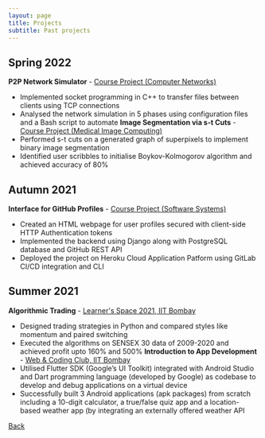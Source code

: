 ```yaml
---
layout: page
title: Projects
subtitle: Past projects
---
```


## Spring 2022
**P2P Network Simulator** - [Course Project (Computer Networks)](https://csedamp.wordpress.com/course_reviews/core/cs-224-computer-networks/)  
- Implemented socket programming in C++ to transfer files between clients using TCP connections
- Analysed the network simulation in 5 phases using configuration files and a Bash script to automate
**Image Segmentation via s-t Cuts** - [Course Project (Medical Image Computing)](https://www.cse.iitb.ac.in/~suyash/teaching/medical_image_computing.html)  
- Performed s-t cuts on a generated graph of superpixels to implement binary image segmentation
- Identified user scribbles to initialise Boykov-Kolmogorov algorithm and achieved accuracy of 80%


## Autumn 2021
**Interface for GitHub Profiles** - [Course Project (Software Systems)](https://csedamp.wordpress.com/cs-251-software-systems-lab/)  
- Created an HTML webpage for user profiles secured with client-side HTTP Authentication tokens
- Implemented the backend using Django along with PostgreSQL database and GitHub REST API
- Deployed the project on Heroku Cloud Application Patform using GitLab CI/CD integration and CLI

## Summer 2021
**Algorithmic Trading** - [Learner's Space 2021, IIT Bombay](https://wncc-iitb.org/events/event/python)  
- Designed trading strategies in Python and compared styles like momentum and paired switching
- Executed the algorithms on SENSEX 30 data of 2009-2020 and achieved profit upto 160% and 500%
**Introduction to App Development** - [Web & Coding Club, IIT Bombay](https://wncc-iitb.org/events/event/intro-app-dev)  
- Utilised Flutter SDK (Google’s UI Toolkit) integrated with Android Studio and Dart programming language (developed by Google) as codebase to develop and debug applications on a virtual device
- Successfully built 3 Android applications (apk packages) from scratch including a 10-digit calculator, a true/false quiz app and a location-based weather app (by integrating an externally offered weather API

[Back](..)
